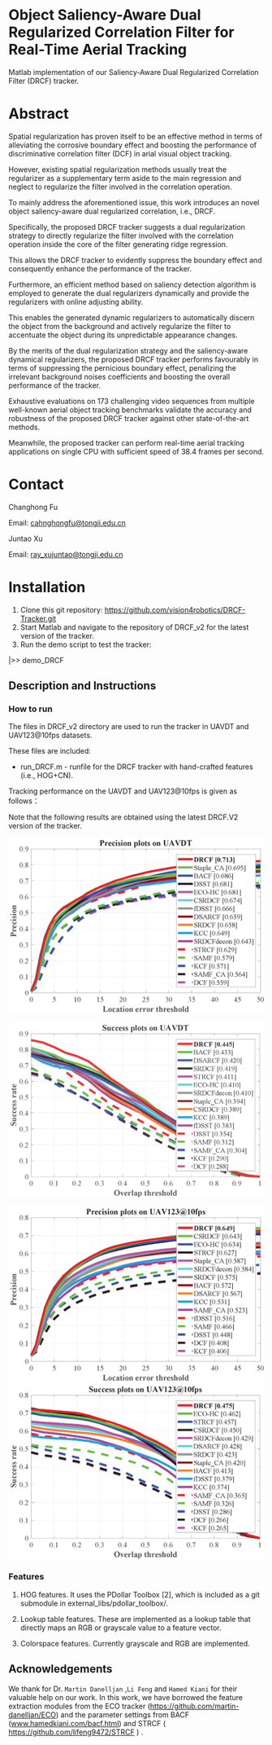 # Object Saliency-Aware Dual Regularized Correlation Filter for Real-Time Aerial Tracking 

Matlab implementation of our Saliency-Aware Dual Regularized Correlation Filter (DRCF) tracker.

# Abstract 
Spatial regularization has proven itself to be an effective method in terms of alleviating the corrosive boundary effect and boosting the performance of discriminative correlation filter (DCF) in arial visual object tracking. 

However, existing spatial regularization methods usually treat the regularizer as a supplementary term aside to the main regression and neglect to regularize the filter involved in the correlation operation. 

To mainly address the aforementioned issue, this work introduces an novel object saliency-aware dual regularized correlation, i.e., DRCF. 

Specifically, the proposed DRCF tracker suggests a dual regularization strategy to directly regularize the filter involved with the correlation operation inside the core of the filter generating ridge regression. 

This allows the DRCF tracker to evidently suppress the boundary effect and consequently enhance the performance of the tracker. 

Furthermore, an efficient method based on saliency detection algorithm is employed to generate
the dual regularizers dynamically and provide the regularizers with online adjusting ability. 

This enables the generated dynamic regularizers to automatically discern the object from the background
and actively regularize the filter to accentuate the object during its unpredictable appearance changes. 

By the merits of the dual regularization strategy and the saliency-aware dynamical regularizers, the proposed DRCF tracker performs favourably in terms of suppressing the pernicious boundary effect, penalizing the irrelevant background noises coefficients and boosting the overall performance of the tracker. 

Exhaustive evaluations on 173 challenging video sequences from multiple well-known aerial object tracking benchmarks validate the accuracy and robustness of the proposed DRCF tracker against other state-of-the-art methods. 

Meanwhile, the proposed tracker can perform real-time aerial tracking applications on single CPU with sufficient speed of 38.4 frames per second.



# Contact

Changhong Fu 

Email: cahnghongfu@tongji.edu.cn

Juntao Xu

Email: ray_xujuntao@tongji.edu.cn

# Installation

1. Clone this git repository: https://github.com/vision4robotics/DRCF-Tracker.git
2. Start Matlab and navigate to the repository of DRCF_v2 for the latest version of the tracker.
3. Run the demo script to test the tracker:

|>> demo_DRCF

## Description and Instructions

### How to run

The files in DRCF_v2 directory are used to run the tracker in UAVDT and UAV123@10fps datasets.

These files are included:

* run_DRCF.m  -  runfile for the DRCF tracker with hand-crafted features (i.e., HOG+CN).

  

Tracking performance on the UAVDT and UAV123@10fps is given as follows：

Note that the following results are obtained using the latest DRCF.V2 version of the tracker. 

 

![Image text](https://raw.githubusercontent.com/sadwfi/DRCF_2020/master/OverallBenchmarkResults/error_OPE_UAVDT.png)



![Image text]( https://raw.githubusercontent.com/sadwfi/DRCF_2020/master/OverallBenchmarkResults/overlap_OPE_UAVDT.png) 

![Image text](  https://raw.githubusercontent.com/sadwfi/DRCF_2020/master/OverallBenchmarkResults/error_OPE_UAV123.png ) ![Image text]( https://raw.githubusercontent.com/sadwfi/DRCF_2020/master/OverallBenchmarkResults/overlap_OPE_uav123.png)

### Features

1. HOG features. It uses the PDollar Toolbox [2], which is included as a git submodule in external_libs/pdollar_toolbox/.

3. Lookup table features. These are implemented as a lookup table that directly maps an RGB or grayscale value to a feature vector.

4. Colorspace features. Currently grayscale and RGB are implemented.

## Acknowledgements

We thank for Dr. `Martin Danelljan` ,`Li Feng` and  `Hamed Kiani` for their valuable help on our work. In this work,
we have borrowed the feature extraction modules from the ECO tracker (https://github.com/martin-danelljan/ECO) and the parameter settings from BACF (www.hamedkiani.com/bacf.html) and STRCF ( https://github.com/lifeng9472/STRCF ) .